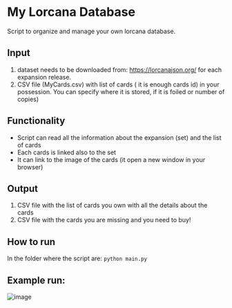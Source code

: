 # My Lorcana Database

Script to organize and manage your own lorcana database. 

## Input 

1. dataset needs to be downloaded from: https://lorcanajson.org/ for each expansion release. 
2. CSV file (MyCards.csv) with list of cards ( it is enough cards id) in your possession. You can specify where it is stored, if it is foiled or number of copies)

## Functionality

* Script can read all the information about the expansion (set) and the list of cards
* Each cards is linked also to the set 
* It can link to the image of the cards (it open a new window in your browser) 

## Output

1. CSV file with the list of cards you own with all the details about the cards
2. CSV file with the cards you are missing and you need to buy!

## How to run

In the folder where the script are: 
```python main.py ```

## Example run:

![image](https://github.com/kappa11/MyLorcanaDatabase/assets/26191853/d486d729-2cdc-4c98-b4f8-b08c31e44506)

